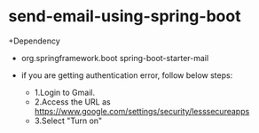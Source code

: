 # send-email-using-spring-boot
+Dependency
+   <dependency>
			<groupId>org.springframework.boot</groupId>
			<artifactId>spring-boot-starter-mail</artifactId>
		</dependency>

+ if you are getting authentication error, follow below steps:

  + 1.Login to Gmail. 
  + 2.Access the URL as https://www.google.com/settings/security/lesssecureapps 
  + 3.Select "Turn on"
